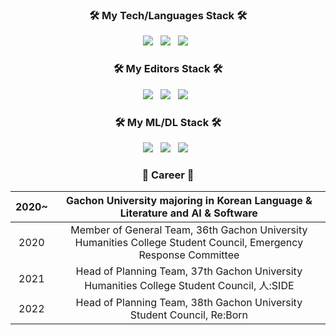 <h3 align="center"></b>🛠 My Tech/Languages Stack 🛠</b></h3>
<p align="center">
<img src="https://img.shields.io/badge/C++-%2300599C.svg?style=for-the-badge&logo=C%2B%2B&logoColor=white"/></a> &nbsp 
<img src="https://img.shields.io/badge/Python-3670A0?style=for-the-badge&logo=Python&logoColor=white"/></a> &nbsp 
<img src="https://img.shields.io/badge/Java-%23ED8B00.svg?style=for-the-badge&logo=Java&logoColor=white"/></a> &nbsp </p>
<h3 align="center"></b>🛠 My Editors Stack 🛠</b></h3>
<p align="center">
<img src="https://img.shields.io/badge/Visual%20Studio-5C2D91.svg?style=for-the-badge&logo=visual-studio&logoColor=white"/></a> &nbsp 
<img src="https://img.shields.io/badge/Visual%20Studio%20Code-0078d7.svg?style=for-the-badge&logo=visual-studio-code&logoColor=white"/></a> &nbsp 
<img src="https://img.shields.io/badge/Eclipse-FE7A16.svg?style=for-the-badge&logo=Eclipse&logoColor=white"/></a> &nbsp </p>
<h3 align="center"></b>🛠 My ML/DL Stack 🛠</b></h3>
<p align="center">
<img src="https://img.shields.io/badge/numpy-%23013243.svg?style=for-the-badge&logo=numpy&logoColor=white"/></a> &nbsp 
<img src="https://img.shields.io/badge/pandas-%23150458.svg?style=for-the-badge&logo=pandas&logoColor=white"/></a> &nbsp 
<img src="https://img.shields.io/badge/scikit--learn-%23F7931E.svg?style=for-the-badge&logo=scikit-learn&logoColor=white"/></a> &nbsp </p>
<h3 align="center"></b>💙 Career 💙</b></h3> 

|2020~|        Gachon University majoring in Korean Language & Literature and AI & Software       |
|:-----:|:-----------------------------------------------------------------------------------:|
|2020| Member of General Team, 36th Gachon University Humanities College Student Council, Emergency Response Committee|
|2021| Head of Planning Team, 37th Gachon University Humanities College Student Council, 人:SIDE|
|2022| Head of Planning Team, 38th Gachon University Student Council, Re:Born|
